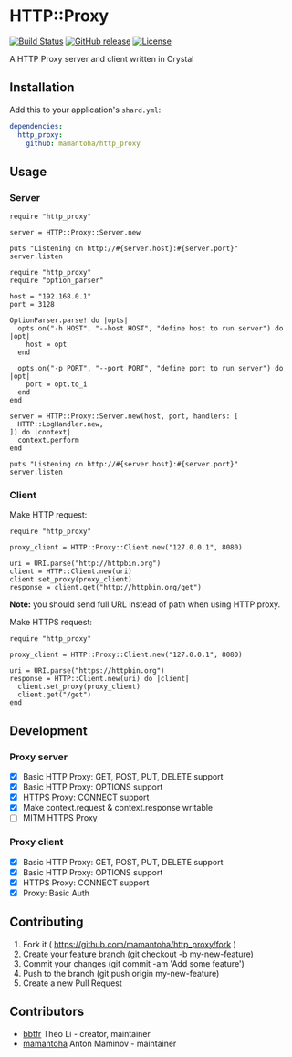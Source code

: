 # HTTP::Proxy

[![Build Status](http://img.shields.io/travis/mamantoha/http_proxy.svg?style=flat)](https://travis-ci.org/mamantoha/http_proxy)
[![GitHub release](https://img.shields.io/github/release/mamantoha/http_proxy.svg)](https://github.com/mamantoha/http_proxy/releases)
[![License](https://img.shields.io/github/license/mamantoha/http_proxy.svg)](https://github.com/mamantoha/http_proxy/blob/master/LICENSE)

A HTTP Proxy server and client written in Crystal

## Installation

Add this to your application's `shard.yml`:

```yaml
dependencies:
  http_proxy:
    github: mamantoha/http_proxy
```

## Usage

### Server

```crystal
require "http_proxy"

server = HTTP::Proxy::Server.new

puts "Listening on http://#{server.host}:#{server.port}"
server.listen
```

```crystal
require "http_proxy"
require "option_parser"

host = "192.168.0.1"
port = 3128

OptionParser.parse! do |opts|
  opts.on("-h HOST", "--host HOST", "define host to run server") do |opt|
    host = opt
  end

  opts.on("-p PORT", "--port PORT", "define port to run server") do |opt|
    port = opt.to_i
  end
end

server = HTTP::Proxy::Server.new(host, port, handlers: [
  HTTP::LogHandler.new,
]) do |context|
  context.perform
end

puts "Listening on http://#{server.host}:#{server.port}"
server.listen
```

### Client

Make HTTP request:

```crystal
require "http_proxy"

proxy_client = HTTP::Proxy::Client.new("127.0.0.1", 8080)

uri = URI.parse("http://httpbin.org")
client = HTTP::Client.new(uri)
client.set_proxy(proxy_client)
response = client.get("http://httpbin.org/get")
```

**Note:** you should send full URL instead of path when using HTTP proxy.

Make HTTPS request:

```crystal
require "http_proxy"

proxy_client = HTTP::Proxy::Client.new("127.0.0.1", 8080)

uri = URI.parse("https://httpbin.org")
response = HTTP::Client.new(uri) do |client|
  client.set_proxy(proxy_client)
  client.get("/get")
end
```

## Development

### Proxy server

* [x] Basic HTTP Proxy: GET, POST, PUT, DELETE support
* [x] Basic HTTP Proxy: OPTIONS support
* [x] HTTPS Proxy: CONNECT support
* [x] Make context.request & context.response writable
* [ ] MITM HTTPS Proxy

### Proxy client

* [x] Basic HTTP Proxy: GET, POST, PUT, DELETE support
* [x] Basic HTTP Proxy: OPTIONS support
* [x] HTTPS Proxy: CONNECT support
* [x] Proxy: Basic Auth

## Contributing

1. Fork it ( https://github.com/mamantoha/http_proxy/fork )
2. Create your feature branch (git checkout -b my-new-feature)
3. Commit your changes (git commit -am 'Add some feature')
4. Push to the branch (git push origin my-new-feature)
5. Create a new Pull Request

## Contributors

- [bbtfr](https://github.com/bbtfr) Theo Li - creator, maintainer
- [mamantoha](https://github.com/mamantoha) Anton Maminov - maintainer

